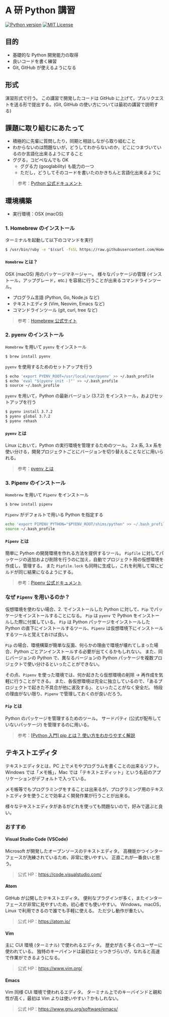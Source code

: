 # A 研 Python 講習

[![Python version](https://img.shields.io/badge/Python-3.7-blue.svg?style=for-the-badge)](https://docs.python.org/3/)
[![MIT License](https://img.shields.io/badge/License-MIT-blue.svg?style=for-the-badge)](LICENSE)

## 目的

- 基礎的な Python 開発能力の取得
- 良いコードを書く練習
- Git, GitHub が使えるようになる

## 形式

演習形式で行う。
この講習で開発したコードは GitHub に上げて，プルリクエストを送る形で提出する。(Git, GitHub の使い方については最初の講習で説明する)

## 課題に取り組むにあたって

- 積極的に先輩に質問したり，同期と相談しながら取り組むこと
- わからないのは問題ないが，どうしてわからないのか，どこにつまづいているのか言語化出来るようにすること
- ググる，コピペなんでも OK
  - ググる力 (googlability) も能力の一つ
  - ただし，どうしてそのコードを書いたのかきちんと言語化出来るように

> 参考：[Python 公式ドキュメント](https://docs.python.org/ja/3/)

## 環境構築

- 実行環境：OSX (macOS)

### 1. Homebrew のインストール

ターミナルを起動して以下のコマンドを実行

```bash
$ /usr/bin/ruby -e "$(curl -fsSL https://raw.githubusercontent.com/Homebrew/install/master/install)"
```

#### `Homebrew` とは？

OSX (macOS) 用のパッケージマネージャー。
様々なパッケージの管理 (インストール，アップグレード，etc.) を容易に行うことが出来るコマンドラインツール。

- プログラム言語 (Python, Go, Node.js など)
- テキストエディタ (Vim, Neovim, Emacs など)
- コマンドラインツール (git, curl, tree など)

> 参考：[Homebrew 公式サイト](https://brew.sh/index_ja)

### 2. pyenv のインストール

`Homebrew` を用いて `pyenv` をインストール

```bash
$ brew install pyenv
```

`pyenv` を使用するためのセットアップを行う

```bash
$ echo 'export PYENV_ROOT=/usr/local/var/pyenv' >> ~/.bash_profile
$ echo 'eval "$(pyenv init -)"' >> ~/.bash_profile
$ source ~/.bash_profile
```

`pyenv` を用いて，Python の最新バージョン (3.7.2) をインストール，およびセットアップを行う

```bash
$ pyenv install 3.7.2
$ pyenv global 3.7.2
$ pyenv rehash
```

#### `pyenv` とは

Linux において，Python の実行環境を管理するためのツール。
2.x 系, 3.x 系を使い分ける，開発プロジェクトごとにバージョンを切り替えることなどに用いられる。

> 参考：[pyenv とは](https://qiita.com/mogom625/items/b1b673f530a05ec6b423)

### 3. Pipenv のインストール

`Homebrew` を用いて `Pipenv` をインストール

```bash
$ brew install pipenv
```

`Pipenv` がデフォルトで用いる Python を指定する

```bash
echo 'export PIPENV_PYTHON="$PYENV_ROOT/shims/python" >> ~/.bash_profile'
source ~/.bash_profile
```

#### `Pipenv` とは

簡単に Python の開発環境を作れる方法を提供するツール。
`Pipfile` に対してパッケージの追加および削除を行うのに加え，自動でプロジェクト用の仮想環境を作成し，管理する。
また `Pipfile.lock` も同時に生成し，これを利用して常にビルドが同じ結果になるようにする。

> 参考：[Pipenv 公式ドキュメント](https://pipenv-ja.readthedocs.io)

### なぜ `Pipenv` を用いるのか？

仮想環境を使わない場合、2. でインストールした Python に対して、`Pip` でパッケージをインストールすることになる。
`Pip` は `pyenv` で Python をインストールした際に付属している。
`Pip` は Python パッケージをインストールした Python の直下にインストールするツール、`Pipenv` は仮想環境下にインストールするツールと覚えておけば良い。

`Pip` の場合、環境構築が簡単な反面、何らかの理由で環境が壊れてしまった場合、Python ごとアンインストールする必要が出てくるかもしれない。
また、同じバージョンの Python で、異なるバージョンの Python パッケージを複数プロジェクトで使い分けるといったことができない。

その点、`Pipenv` を使った環境では、何か起きたら仮想環境の削除 → 再作成を気軽に行うことができる。
また、各仮想環境は完全に独立しているので、「あるプロジェクトで起きた不具合が他に波及する」、といったことがなく安全だ。
特段の理由がない限り、`Pipenv` で管理しておくのが良いだろう。

#### `Pip` とは

Python のパッケージを管理するためのツール。
サードパティ (公式が配布していないパッケージ) を管理するのに用いる。

> 参考：[[Python 入門] pip とは？ 使い方をわかりやすく解説](https://www.sejuku.net/blog/50417)

## テキストエディタ

テキストエディタとは，PC 上でメモやプログラムを書くことの出来るソフト。
Windows では「メモ帳」，Mac では「テキストエディット」という名前のアプリケーションがデフォルトで入っている。

メモ帳等でもプログラミングをすることは出来るが，プログラミング用のテキストエディタを使うことで効率よく開発作業が行うことが出来る。

様々なテキストエディタがあるがどれを使っても問題ないので，好みで選ぶと良い。

### おすすめ

#### Visual Studio Code (VSCode)

Microsoft が開発したオープンソースのテキストエディタ。
高機能かつインターフェースが洗練されているため，非常に使いやすい。
正直これが一番良いと思う。

> 公式 HP：https://code.visualstudio.com/

#### Atom

GitHub が公開したテキストエディタ。
便利なプラグインが多く，またインターフェースが非常に見やすいため，初心者でも使いやすい。
Windows，macOS，Linux で利用できるので誰でも手軽に使える。
ただ少し動作が重たい。

> 公式 HP：https://atom.io/

#### Vim

主に CUI 環境 (ターミナル) で使われるエディタ。
歴史が古く多くのユーザーに使われている。
独特のキーバインドは最初はとっつきづらいが，なれると高速で作業ができるようになる。

> 公式 HP：https://www.vim.org/

#### Emacs

Vim 同様 CUI 環境で使われるエディタ。
ターミナル上でのキーバインドと親和性が高く，最初は Vim よりは使いやすい？かもしれない。

> 公式 HP：https://www.gnu.org/software/emacs/
